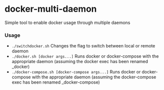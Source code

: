 # docker-multi-daemon

Simple tool to enable docker usage through multiple daemons

### Usage

- `./switchdocker.sh` Changes the flag to switch between local or remote daemon
- `./docker.sh [docker args...]` Runs docker or docker-compose with the appropriate daemon (assuming the docker exec has been renamed _docker)
- `./docker-compose.sh [docker-compose args...]` Runs docker or docker-compose with the appropriate daemon (assuming the docker-compose exec has been renamed _docker-compose)
